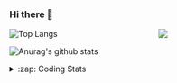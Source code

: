 ### Hi there 👋

<!--
**tao8687/tao8687** is a ✨ _special_ ✨ repository because its `README.md` (this file) appears on your GitHub profile.

Here are some ideas to get you started:

- 🔭 I’m currently working on ...
- 🌱 I’m currently learning ...
- 👯 I’m looking to collaborate on ...
- 🤔 I’m looking for help with ...
- 💬 Ask me about ...
- 📫 How to reach me: ...
- 😄 Pronouns: ...
- ⚡ Fun fact: ...
-->

<img align='right' src="https://media.giphy.com/media/M9gbBd9nbDrOTu1Mqx/giphy.gif" width="240">

  
![Top Langs](https://github-readme-stats.vercel.app/api/top-langs/?username=tao8687&layout=compact&title_color=23238E&text_color=A67D3D)

![Anurag's github stats](https://github-readme-stats.vercel.app/api?username=tao8687&show_icons=true&&text_color=A67D3D&title_color=23238E&show_icons=false&count_private=true&hide=stars)

<details>
  <summary>:zap: Coding Stats</summary>
  <br>
    
<!--START_SECTION:waka-->
![Code Time](http://img.shields.io/badge/Code%20Time-1%2C467%20hrs%2028%20mins-blue)

![Profile Views](http://img.shields.io/badge/Profile%20Views-1-blue)

**🐱 My GitHub Data** 

> 📦 1.5 MB Used in GitHub's Storage 
 > 
> 🚫 Not Opted to Hire
 > 
> 📜 50 Public Repositories 
 > 
> 🔑 25 Private Repositories 
 > 
**I'm an Early 🐤** 

```text
🌞 Morning                1332 commits        ██████████████████████░░░   86.49 % 
🌆 Daytime                87 commits          █░░░░░░░░░░░░░░░░░░░░░░░░   05.65 % 
🌃 Evening                117 commits         ██░░░░░░░░░░░░░░░░░░░░░░░   07.60 % 
🌙 Night                  4 commits           ░░░░░░░░░░░░░░░░░░░░░░░░░   00.26 % 
```
📅 **I'm Most Productive on Wednesday** 

```text
Monday                   222 commits         ████░░░░░░░░░░░░░░░░░░░░░   14.42 % 
Tuesday                  209 commits         ███░░░░░░░░░░░░░░░░░░░░░░   13.57 % 
Wednesday                276 commits         ████░░░░░░░░░░░░░░░░░░░░░   17.92 % 
Thursday                 200 commits         ███░░░░░░░░░░░░░░░░░░░░░░   12.99 % 
Friday                   218 commits         ████░░░░░░░░░░░░░░░░░░░░░   14.16 % 
Saturday                 212 commits         ███░░░░░░░░░░░░░░░░░░░░░░   13.77 % 
Sunday                   203 commits         ███░░░░░░░░░░░░░░░░░░░░░░   13.18 % 
```


📊 **This Week I Spent My Time On** 

```text
🕑︎ Time Zone: Asia/Shanghai

💬 Programming Languages: 
C++                      4 hrs 27 mins       █████████░░░░░░░░░░░░░░░░   37.66 % 
Other                    4 hrs 13 mins       █████████░░░░░░░░░░░░░░░░   35.79 % 
YAML                     1 hr 31 mins        ███░░░░░░░░░░░░░░░░░░░░░░   12.92 % 
CMake                    39 mins             █░░░░░░░░░░░░░░░░░░░░░░░░   05.51 % 
C                        26 mins             █░░░░░░░░░░░░░░░░░░░░░░░░   03.71 % 

🔥 Editors: 
VS Code                  11 hrs 49 mins      █████████████████████████   100.00 % 

🐱‍💻 Projects: 
multi_lidar_calibration  2 hrs 20 mins       █████░░░░░░░░░░░░░░░░░░░░   19.79 % 
warehouse_simulation_tool2 hrs 19 mins       █████░░░░░░░░░░░░░░░░░░░░   19.71 % 
ros_canopen-melodic-devel2 hrs 17 mins       █████░░░░░░░░░░░░░░░░░░░░   19.33 % 
autox                    2 hrs 10 mins       █████░░░░░░░░░░░░░░░░░░░░   18.38 % 
tarkbot_robot            50 mins             ██░░░░░░░░░░░░░░░░░░░░░░░   07.15 % 

💻 Operating System: 
Linux                    11 hrs 49 mins      █████████████████████████   100.00 % 
```

**I Mostly Code in Python** 

```text
Python                   9 repos             ████████░░░░░░░░░░░░░░░░░   30.00 % 
C++                      8 repos             ███████░░░░░░░░░░░░░░░░░░   26.67 % 
JavaScript               2 repos             ██░░░░░░░░░░░░░░░░░░░░░░░   06.67 % 
Batchfile                1 repo              █░░░░░░░░░░░░░░░░░░░░░░░░   03.33 % 
HTML                     1 repo              █░░░░░░░░░░░░░░░░░░░░░░░░   03.33 % 
```



**Timeline**

![Lines of Code chart](https://raw.githubusercontent.com/tao8687/tao8687/master/assets/bar_graph.png)


 Last Updated on 03/04/2024 01:10:18 UTC
<!--END_SECTION:waka-->
</details>
